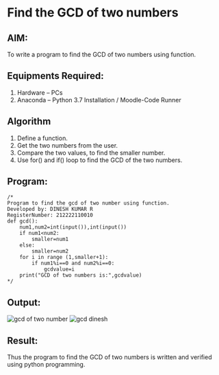 # Find the GCD of two numbers

## AIM:

To write a program to find the GCD of two numbers using function.

## Equipments Required:

1. Hardware – PCs
2. Anaconda – Python 3.7 Installation / Moodle-Code Runner

## Algorithm

1. Define a function.
2. Get the two numbers from the user.
3. Compare the two values, to find the smaller number.
4. Use for() and if() loop to find the GCD of the two numbers.

## Program:
```
/*
Program to find the gcd of two number using function.
Developed by: DINESH KUMAR R
RegisterNumber: 212222110010
def gcd():
    num1,num2=int(input()),int(input())
    if num1<num2:
        smaller=num1
    else:
        smaller=num2
    for i in range (1,smaller+1):
        if num1%i==0 and num2%i==0:
            gcdvalue=i
    print("GCD of two numbers is:",gcdvalue)        
*/
```

## Output:

![gcd of two number](gcd.png)
![gcd dinesh](https://github.com/DINESH18032004/GCD-of-two-numbers/assets/119477784/915fc79b-af8c-4aa7-a3ca-7aee36c2e1f9)


## Result:

Thus the program to find the GCD of two numbers is written and verified using python programming.

